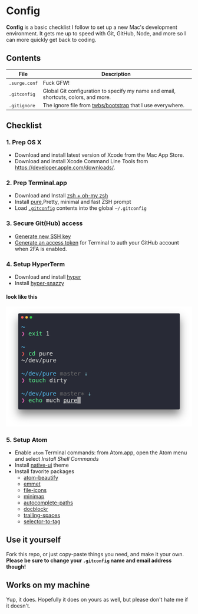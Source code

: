 # Config

**Config** is a basic checklist I follow to set up a new Mac's development environment. It gets me up to speed with Git, GitHub, Node, and more so I can more quickly get back to coding.

## Contents

| File | Description |
| --- | --- |
| `.surge.conf` | Fuck GFW! |
| `.gitconfig` | Global Git configuration to specify my name and email, shortcuts, colors, and more. |
| `.gitignore` | The ignore file from [twbs/bootstrap](https://github.com/twbs/bootstrap) that I use everywhere. |

## Checklist

### 1. Prep OS X

- Download and install latest version of Xcode from the Mac App Store.
- Download and install Xcode Command Line Tools from <https://developer.apple.com/downloads/>.

### 2. Prep Terminal.app

- Download and Install [zsh + oh-my zsh](https://github.com/robbyrussell/oh-my-zsh)
- Install [pure](https://github.com/sindresorhus/pure),Pretty, minimal and fast ZSH prompt
- Load [`.gitconfig`](/.gitconfig) contents into the global `~/.gitconfig`

### 3. Secure Git(Hub) access

- [Generate new SSH key](https://help.github.com/articles/generating-ssh-keys/)
- [Generate an access token](https://help.github.com/articles/creating-an-access-token-for-command-line-use/) for Terminal to auth your GitHub account when 2FA is enabled.

### 4. Setup HyperTerm

- Download and install [hyper
](https://github.com/zeit/hyper)
- Install [hyper-snazzy](https://github.com/sindresorhus/hyper-snazzy)

#### look like this

<img src="screenshot.png" width="864">

### 5. Setup Atom

- Enable `atom` Terminal commands: from Atom.app, open the Atom menu and select *Install Shell Commands*
- Install [native-ui](https://atom.io/themes/native-ui) theme
- Install favorite packages
  - [atom-beautify](https://atom.io/packages/atom-beautify)
  - [emmet](https://atom.io/packages/emmet)
  - [file-icons](https://atom.io/packages/file-icons)
  - [minimap](https://atom.io/packages/minimap)
  - [autocomplete-paths](https://atom.io/packages/autocomplete-paths)
  - [docblockr](https://atom.io/packages/docblockr)
  - [trailing-spaces](https://atom.io/packages/trailing-spaces)
  - [selector-to-tag](https://atom.io/packages/selector-to-tag)

## Use it yourself

Fork this repo, or just copy-paste things you need, and make it your own. **Please be sure to change your `.gitconfig` name and email address though!**

## Works on my machine

Yup, it does. Hopefully it does on yours as well, but please don't hate me if it doesn't.
